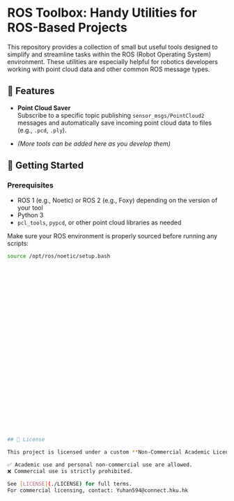 # ROS Toolbox: Handy Utilities for ROS-Based Projects

This repository provides a collection of small but useful tools designed to simplify and streamline tasks within the ROS (Robot Operating System) environment. These utilities are especially helpful for robotics developers working with point cloud data and other common ROS message types.

## 🔧 Features

- **Point Cloud Saver**  
  Subscribe to a specific topic publishing `sensor_msgs/PointCloud2` messages and automatically save incoming point cloud data to files (e.g., `.pcd`, `.ply`).

- *(More tools can be added here as you develop them)*

## 🧭 Getting Started

### Prerequisites

- ROS 1 (e.g., Noetic) or ROS 2 (e.g., Foxy) depending on the version of your tool
- Python 3
- `pcl_tools`, `pypcd`, or other point cloud libraries as needed

Make sure your ROS environment is properly sourced before running any scripts:

```bash
source /opt/ros/noetic/setup.bash





























## 📜 License

This project is licensed under a custom **Non-Commercial Academic License**.

✅ Academic use and personal non-commercial use are allowed.  
❌ Commercial use is strictly prohibited.

See [LICENSE](./LICENSE) for full terms.  
For commercial licensing, contact: Yuhan594@connect.hku.hk
